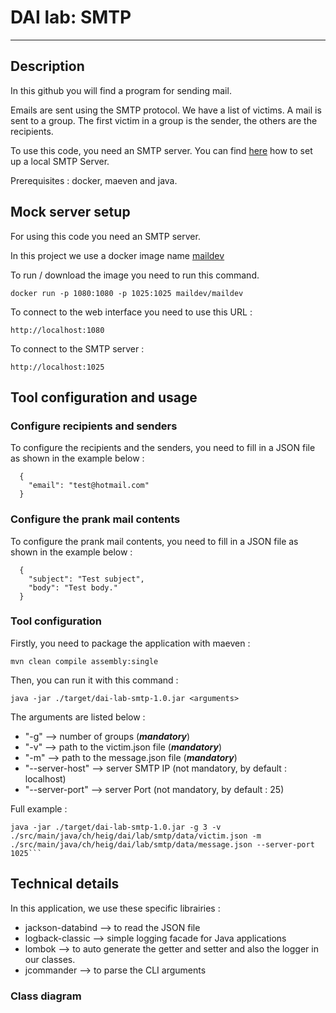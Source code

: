 # DAI lab: SMTP
***

## Description

In this github you will find a program for sending mail.

Emails are sent using the SMTP protocol.
We have a list of victims.
A mail is sent to a group.
The first victim in a group is the sender, the others are the recipients.

To use this code, you need an SMTP server.
You can find [here](#mock-server-setup) how to set up a local SMTP Server.

Prerequisites : docker, maeven and java.

## Mock server setup
For using this code you need an SMTP server.

In this project we use a docker image name [maildev](https://github.com/maildev/maildev)

To run / download the image you need to run this command.
``` 
docker run -p 1080:1080 -p 1025:1025 maildev/maildev
```

To connect to the web interface you need to use this URL :
```
http://localhost:1080
```

To connect to the SMTP server :
```
http://localhost:1025
```

## Tool configuration and usage
### Configure recipients and senders
To configure the recipients and the senders, you need to fill in a JSON file as shown in the example below :
```
  {
    "email": "test@hotmail.com"
  }
```
### Configure the prank mail contents
To configure the prank mail contents, you need to fill in a JSON file as shown in the example below :
```
  {
    "subject": "Test subject",
    "body": "Test body."
  }
```

### Tool configuration 
Firstly, you need to package the application with maeven :
```
mvn clean compile assembly:single
```

Then, you can run it with this command :
```
java -jar ./target/dai-lab-smtp-1.0.jar <arguments>
```

The arguments are listed below :
- "-g"            --> number of groups (***mandatory***)
- "-v"            --> path to the victim.json file (***mandatory***)
- "-m"            --> path to the message.json file (***mandatory***)
- "--server-host" --> server SMTP IP (not mandatory, by default : localhost)
- "--server-port" --> server Port (not mandatory, by default : 25)

Full example :
```
java -jar ./target/dai-lab-smtp-1.0.jar -g 3 -v ./src/main/java/ch/heig/dai/lab/smtp/data/victim.json -m ./src/main/java/ch/heig/dai/lab/smtp/data/message.json --server-port 1025```
```

## Technical details
In this application, we use these specific librairies :
- jackson-databind --> to read the JSON file
- logback-classic --> simple logging facade for Java applications
- lombok --> to auto generate the getter and setter and also the logger in our classes.
- jcommander --> to parse the CLI arguments

### Class diagram

